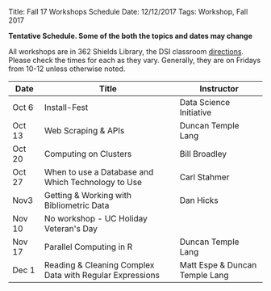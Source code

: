 Title: Fall 17 Workshops Schedule
Date: 12/12/2017
Tags: Workshop, Fall 2017

**Tentative Schedule.  Some of the both the topics and dates may change**

All workshops are in 362 Shields Library, the DSI classroom 
[directions](http://dsi.ucdavis.edu/directions.html).
Please check the times for each as they vary. 
Generally, they are on Fridays from 10-12 unless otherwise noted.

|Date|Title|Instructor|
|----|----|----|
|Oct 6 |Install-Fest|Data Science Initiative|
|Oct 13|Web Scraping & APIs|Duncan Temple Lang|
|Oct 20|Computing on Clusters|Bill Broadley|
|Oct 27|When to use a Database and Which Technology to Use|Carl Stahmer|
|Nov3|Getting & Working with Bibliometric Data|Dan Hicks|
|Nov 10|No workshop - UC Holiday Veteran's Day||
|Nov 17|Parallel Computing in R|Duncan Temple Lang|
|Dec 1 |Reading & Cleaning Complex Data with Regular Expressions|Matt Espe & Duncan Temple Lang|

<!--
Writing & Publishing R Packages|Matt Espe & Duncan Temple Lang
-->

<!--
Carl 1 (DB[csv,relational,nosql,graph])  October 27th 9 - 12
Bill 2
Duncan  4  (parallel, Web, Web Scraping, Regular Expressions & Cleaning Data)
Dan Hicks 5 (scopus, API - wants to do ggplot or dplyr)
Matt 6 - R packages.
Adam  - git intermediate branching, conflicts, detached head, workflow?
-->
